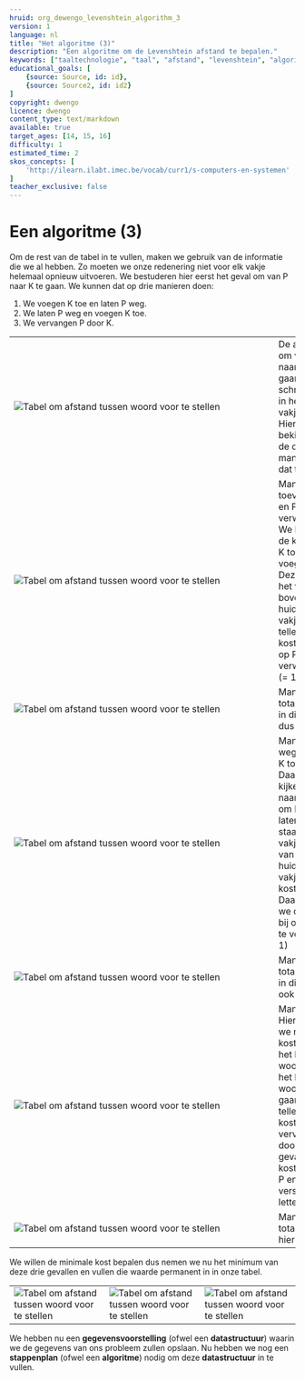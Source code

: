 ```yaml
---
hruid: org_dewengo_levenshtein_algorithm_3
version: 1
language: nl
title: "Het algoritme (3)"
description: "Een algoritme om de Levenshtein afstand te bepalen."
keywords: ["taaltechnologie", "taal", "afstand", "levenshtein", "algoritme"]
educational_goals: [
    {source: Source, id: id}, 
    {source: Source2, id: id2}
]
copyright: dwengo
licence: dwengo
content_type: text/markdown
available: true
target_ages: [14, 15, 16]
difficulty: 1
estimated_time: 2
skos_concepts: [
    'http://ilearn.ilabt.imec.be/vocab/curr1/s-computers-en-systemen'
]
teacher_exclusive: false
---
```


# Een algoritme (3)

Om de rest van de tabel in te vullen, maken we gebruik van de informatie die we al hebben. Zo moeten we onze redenering niet voor elk vakje helemaal opnieuw uitvoeren. We bestuderen hier eerst het geval om van P naar K te gaan. We kunnen dat op drie manieren doen:

1. We voegen K toe en laten P weg.
2. We laten P weg en voegen K toe.
3. We vervangen P door K.

<table>
    <tr>
        <td style="min-width:450px"><img src="img/levenshtein_example_step3.svg" alt="Tabel om afstand tussen woord voor te stellen" title="tabel om afstand tussen woord voor te stellen"></td>
        <td>De afstand om van P naar K te gaan schrijven we in het oranje vakje (2, 2). Hieronder bekijken we de drie manieren om dat te doen.</td>
    </tr>
    <tr>
        <td><img src="img/levenshtein_example_step4a.svg" alt="Tabel om afstand tussen woord voor te stellen" title="tabel om afstand tussen woord voor te stellen"></td>
        <td>Manier 1: K toevoegen en P verwijderen. We kennen de kost al om K toe te voegen. Deze staat in het vakje boven het huidige vakje. Daar tellen we de kost bij op op P te verwijderen (= 1).</td>
    </tr>
    <tr>
        <td><img src="img/levenshtein_example_step4b.svg" alt="Tabel om afstand tussen woord voor te stellen" title="tabel om afstand tussen woord voor te stellen"></td>
        <td>Manier 1: De totale kost is in dit geval dus 2.</td>
    </tr>
    <tr>
        <td><img src="img/levenshtein_example_step5a.svg" alt="Tabel om afstand tussen woord voor te stellen" title="tabel om afstand tussen woord voor te stellen"></td>
        <td>Manier 2: P weglaten en K toevoegen. Daarvoor kijken we naar de kost om P weg te laten. Die staat in het vakje links van het huidige vakje. Deze kost is 1. Daar tellen we de kost bij om K toe te voegen (= 1)</td>
    </tr>
    <tr>
        <td><img src="img/levenshtein_example_step5b.svg" alt="Tabel om afstand tussen woord voor te stellen" title="tabel om afstand tussen woord voor te stellen"></td>
        <td>Manier 2: De totale kost is in dit geval ook 2.</td>
    </tr>
    <tr>
        <td><img src="img/levenshtein_example_step6a.svg" alt="Tabel om afstand tussen woord voor te stellen" title="tabel om afstand tussen woord voor te stellen"></td>
        <td>Manier 3: Hier kijken we naar de kost om van het lege woord naar het lege woord te gaan. Daarbij tellen we de kost om P te vervangen door K. In dit geval is die kost 1 omdat P en K verschillende letters zijn.</td>
    </tr>
    <tr>
        <td><img src="img/levenshtein_example_step6b.svg" alt="Tabel om afstand tussen woord voor te stellen" title="tabel om afstand tussen woord voor te stellen"></td>
        <td>Manier 3: De totale kost is hier dus 1</td>
    </tr>
</table>

We willen de minimale kost bepalen dus nemen we nu het minimum van deze drie gevallen en vullen die waarde permanent in in onze tabel.

<table>
    <tr>
        <td><img src="img/levenshtein_example_step7a.svg" alt="Tabel om afstand tussen woord voor te stellen" title="tabel om afstand tussen woord voor te stellen"></td>
        <td><img src="img/levenshtein_example_step7b.svg" alt="Tabel om afstand tussen woord voor te stellen" title="tabel om afstand tussen woord voor te stellen"></td>
        <td><img src="img/levenshtein_example_step7c.svg" alt="Tabel om afstand tussen woord voor te stellen" title="tabel om afstand tussen woord voor te stellen"></td>
    </tr>
</table>


We hebben nu een **gegevensvoorstelling** (ofwel een **datastructuur**) waarin we de gegevens van ons probleem zullen opslaan. Nu hebben we nog een **stappenplan** (ofwel een **algoritme**) nodig om deze **datastructuur** in te vullen.